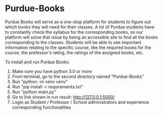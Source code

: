 # Purdue-Books
Purdue Books will serve as a one-stop platform for students to figure out which books they will need for their classes. A lot of Purdue students have to constantly check the syllabus for the corresponding books, so our platform will solve that issue by being an accessible site to find all the books corresponding to the classes. Students will be able to see important information relating to the specific course, like the required books for the course, the professor's rating, the ratings of the assigned books, etc.

To install and run Purdue Books:

1.	Make sure you have python 3.0 or more
2.	From terminal, go to the second directory named “Purdue-Books”
3.	Run "python -m venv venv"
4.	Run "pip install -r requirements.txt"
5.	Run "python main.py"
6.	Go to link shown in run result: http://127.0.0.1:5000/
7.	Login as Student / Professor / School administrators and experience corresponding functionalities
